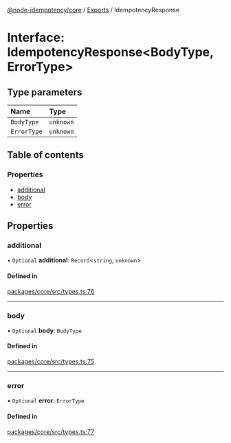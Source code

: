 [@node-idempotency/core](../README.md) / [Exports](../modules.md) / IdempotencyResponse

# Interface: IdempotencyResponse\<BodyType, ErrorType\>

## Type parameters

| Name | Type |
| :------ | :------ |
| `BodyType` | `unknown` |
| `ErrorType` | `unknown` |

## Table of contents

### Properties

- [additional](IdempotencyResponse.md#additional)
- [body](IdempotencyResponse.md#body)
- [error](IdempotencyResponse.md#error)

## Properties

### additional

• `Optional` **additional**: `Record`\<`string`, `unknown`\>

#### Defined in

[packages/core/src/types.ts:76](https://github.com/mahendraHegde/idempotent-http/blob/865df0d/packages/core/src/types.ts#L76)

___

### body

• `Optional` **body**: `BodyType`

#### Defined in

[packages/core/src/types.ts:75](https://github.com/mahendraHegde/idempotent-http/blob/865df0d/packages/core/src/types.ts#L75)

___

### error

• `Optional` **error**: `ErrorType`

#### Defined in

[packages/core/src/types.ts:77](https://github.com/mahendraHegde/idempotent-http/blob/865df0d/packages/core/src/types.ts#L77)
